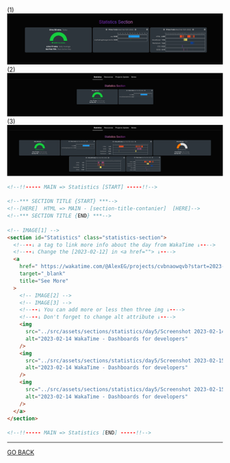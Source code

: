 (1)![Alt text](../IMAGES/HTML/MAIN%20-%20Statistics/Screenshot%202023-02-16%20at%2009-29-11%20Me%20-%20DAY%206.png)
(2)![Alt text](../IMAGES/HTML/MAIN%20-%20Statistics/Screenshot%202023-02-16%20at%2009-59-20%20Me%20-%20DAY%207.png)
(3)![Alt text](../IMAGES/HTML/MAIN%20-%20Statistics/Screenshot%202023-02-16%20at%2010-00-58%20Me%20-%20DAY%207.png)

```html
<!--!!----- MAIN => Statistics [START] -----!!-->

<!--*** SECTION TITLE {START} ***-->
<!--[HERE]  HTML => MAIN - [section-title-contanier]  [HERE]-->
<!--*** SECTION TITLE {END} ***-->

<!-- IMAGE[1] -->
<section id="Statistics" class="statistics-section">
  <!----↓ a tag to link more info about the day from WakaTime ↓---->
  <!----↓ Change the [2023-02-12] in <a href=""> ↓---->
  <a
    href=" https://wakatime.com/@AlexEG/projects/cvbnaowqvb?start=2023-02-05&end=2023-02-12"
    target="_blank"
    title="See More"
  >
    <!-- IMAGE[2] -->
    <!-- IMAGE[3] -->
    <!----↓ You can add more or less then three img ↓---->
    <!----↓ Don't forget to change alt attribute ↓---->
    <img
      src="../src/assets/sections/statistics/day5/Screenshot 2023-02-14 at 17-23-41 WakaTime - Dashboards for developers.png"
      alt="2023-02-14 WakaTime - Dashboards for developers"
    />
    <img
      src="../src/assets/sections/statistics/day5/Screenshot 2023-02-15 at 08-50-38 WakaTime - Dashboards for developers.png"
      alt="2023-02-14 WakaTime - Dashboards for developers"
    />
    <img
      src="../src/assets/sections/statistics/day5/Screenshot 2023-02-15 at 08-50-44 WakaTime - Dashboards for developers.png"
      alt="2023-02-14 WakaTime - Dashboards for developers"
    />
  </a>
</section>

<!--!!----- MAIN => Statistics [END] -----!!-->
```

<hr>

[GO BACK](../HTML%20COMMENTS.md)
